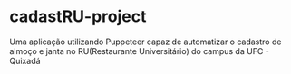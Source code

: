 # cadastRU-project
Uma aplicação utilizando Puppeteer capaz de automatizar o cadastro de almoço e janta no RU(Restaurante Universitário) do campus da UFC - Quixadá
